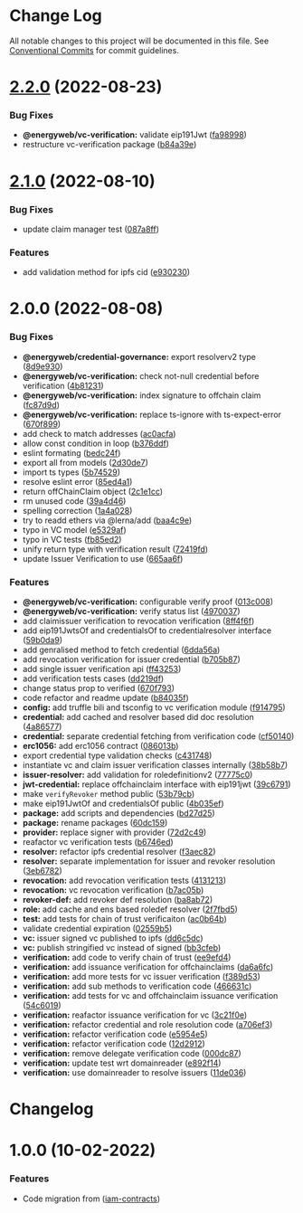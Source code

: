 # Change Log

All notable changes to this project will be documented in this file.
See [Conventional Commits](https://conventionalcommits.org) for commit guidelines.

# [2.2.0](https://github.com/energywebfoundation/ew-credentials/compare/v2.1.0...v2.2.0) (2022-08-23)


### Bug Fixes

* **@energyweb/vc-verification:** validate eip191Jwt ([fa98998](https://github.com/energywebfoundation/ew-credentials/commit/fa98998636e138edcb2a927d2c169bcd7248b07d))
* restructure vc-verification package ([b84a39e](https://github.com/energywebfoundation/ew-credentials/commit/b84a39ee934bff6ed7d8ab263b68a3d904ebabfd))





# [2.1.0](https://github.com/energywebfoundation/ew-credentials/compare/v2.0.0...v2.1.0) (2022-08-10)


### Bug Fixes

* update claim manager test ([087a8ff](https://github.com/energywebfoundation/ew-credentials/commit/087a8ffca4b3496ecbce566ead16b3eb1ce5cabb))


### Features

* add validation method for ipfs cid ([e930230](https://github.com/energywebfoundation/ew-credentials/commit/e9302302f73c91cfe7564bf284018a593e197faf))





# 2.0.0 (2022-08-08)


### Bug Fixes

* **@energyweb/credential-governance:** export resolverv2 type ([8d9e930](https://github.com/energywebfoundation/ew-credentials/commit/8d9e9302788536509e9723d6fc6f71824d193724))
* **@energyweb/vc-verification:** check not-null credential before verification ([4b81231](https://github.com/energywebfoundation/ew-credentials/commit/4b81231fc0040cfd60d1c29a5fa356cb50ae8ec6))
* **@energyweb/vc-verification:** index signature to offchain claim ([fc87d9d](https://github.com/energywebfoundation/ew-credentials/commit/fc87d9d9030c40cbc50a03eeef4b0691eaeddd24))
* **@energyweb/vc-verification:** replace ts-ignore with ts-expect-error ([670f899](https://github.com/energywebfoundation/ew-credentials/commit/670f899fd00335185d67691b564592a7e0b07f00))
* add check to match addresses ([ac0acfa](https://github.com/energywebfoundation/ew-credentials/commit/ac0acfae80cff1b4501d5bd340229bc910553052))
* allow const condition in loop ([b376ddf](https://github.com/energywebfoundation/ew-credentials/commit/b376ddf1721e87f83de212a05d0ad84ac2995d2a))
* eslint formating ([bedc24f](https://github.com/energywebfoundation/ew-credentials/commit/bedc24fcccf7cb9eb3ca1fff695fee71a1f856ef))
* export all from models ([2d30de7](https://github.com/energywebfoundation/ew-credentials/commit/2d30de706b17079d708207e2fb941fc229c8a314))
* import ts types ([5b74529](https://github.com/energywebfoundation/ew-credentials/commit/5b74529e0ece38c7f85c3b0830a6a0c7ea63281b))
* resolve eslint error ([85ed4a1](https://github.com/energywebfoundation/ew-credentials/commit/85ed4a164092ec3ec337736f0d222e283c5e0b46))
* return offChainClaim object ([2c1e1cc](https://github.com/energywebfoundation/ew-credentials/commit/2c1e1ccebb9a357e2b674b687f1d3b91f2149985))
* rm unused code ([39a4d46](https://github.com/energywebfoundation/ew-credentials/commit/39a4d468b9442016c538cf3bc7fe2de4f98527c0))
* spelling correction ([1a4a028](https://github.com/energywebfoundation/ew-credentials/commit/1a4a0282db0d7ae1660b30830f5bfc4c6f0e1e8f))
* try to readd ethers via @lerna/add ([baa4c9e](https://github.com/energywebfoundation/ew-credentials/commit/baa4c9e5a96d502703675bd7718fa40d39838c98))
* typo in VC model ([e5329af](https://github.com/energywebfoundation/ew-credentials/commit/e5329af8e250bf236565d393f48cdd9cb24741fb))
* typo in VC tests ([fb85ed2](https://github.com/energywebfoundation/ew-credentials/commit/fb85ed247d44b8db874ab4efdd78e7b564285c4e))
* unify return type with verification result ([72419fd](https://github.com/energywebfoundation/ew-credentials/commit/72419fd0484ac1d2363045876e239becd7be4cda))
* update Issuer Verification to use ([665aa6f](https://github.com/energywebfoundation/ew-credentials/commit/665aa6f283021d2642c39e263e61ebc8be01b243))


### Features

* **@energyweb/vc-verification:** configurable verify proof ([013c008](https://github.com/energywebfoundation/ew-credentials/commit/013c008c31732cc9ae576f1731a2f62e6a145cd8))
* **@energyweb/vc-verification:** verify status list ([4970037](https://github.com/energywebfoundation/ew-credentials/commit/497003799e4a03531d9fb8e7c2715e034dee9b08))
* add claimissuer verification to revocation verification ([8ff4f6f](https://github.com/energywebfoundation/ew-credentials/commit/8ff4f6fad30533b3682337bfcb5d25f145636412))
* add eip191JwtsOf and credentialsOf to credentialresolver interface ([59b0da9](https://github.com/energywebfoundation/ew-credentials/commit/59b0da92b1f4f32c672f352c4a9c44530bdc3f41))
* add genralised method to fetch credential ([6dda56a](https://github.com/energywebfoundation/ew-credentials/commit/6dda56a5dde3f69e30ffb07324de95d816bbf0e7))
* add revocation verification for issuer credential ([b705b87](https://github.com/energywebfoundation/ew-credentials/commit/b705b874d8462856d49312a1e56dcaf42ce5f86b))
* add single issuer verification api ([ff43253](https://github.com/energywebfoundation/ew-credentials/commit/ff4325370c72eafb5a4dc4f2079c6e420f38327f))
* add verification tests cases ([dd219df](https://github.com/energywebfoundation/ew-credentials/commit/dd219df0db605b455bb9883a402a5224591c5fd5))
* change status prop to verified ([670f793](https://github.com/energywebfoundation/ew-credentials/commit/670f793308dd5100d1e3886c795034aa9c10543b))
* code refactor and readme update ([b84035f](https://github.com/energywebfoundation/ew-credentials/commit/b84035f8dbb534a133d51e451993878f5e1e5944))
* **config:** add truffle bili and tsconfig to vc verification module ([f914795](https://github.com/energywebfoundation/ew-credentials/commit/f9147954f82ff793eef698d5e37b002258592a44))
* **credential:** add cached and resolver based did doc resolution ([4a86577](https://github.com/energywebfoundation/ew-credentials/commit/4a86577b8c2c499f8fc26c60a2ed733e15b01f6d))
* **credential:** separate credential fetching from verification code ([cf50140](https://github.com/energywebfoundation/ew-credentials/commit/cf50140c901ecac0b5a04b93a8b63e84b77058d8))
* **erc1056:** add erc1056 contract ([086013b](https://github.com/energywebfoundation/ew-credentials/commit/086013b18c9b9b85711318a63db5071beeeb931d))
* export credential type validation checks ([c431748](https://github.com/energywebfoundation/ew-credentials/commit/c431748169a0401c9e57dc20c1aba53e7c1f8ca7))
* instantiate vc and claim issuer verification classes internally ([38b58b7](https://github.com/energywebfoundation/ew-credentials/commit/38b58b7ac94693dc3f19a137e52bc0fd2cba96fe))
* **issuer-resolver:** add validation for roledefinitionv2 ([77775c0](https://github.com/energywebfoundation/ew-credentials/commit/77775c0b7650a13eb7b7ee178fa80d38a0829f91))
* **jwt-credential:** replace offchainclaim interface with eip191jwt ([39c6791](https://github.com/energywebfoundation/ew-credentials/commit/39c6791fc1c71c5ea2555c22fbef0afd11b6639f))
* make `verifyRevoker` method public ([53b79cb](https://github.com/energywebfoundation/ew-credentials/commit/53b79cb89f38b1ad5a5160af73785c607862564e))
* make eip191JwtOf and credentialsOf public ([4b035ef](https://github.com/energywebfoundation/ew-credentials/commit/4b035ef78f83b46d9f4c56ec96364d7c33aa05fb))
* **package:** add scripts and dependencies ([bd27d25](https://github.com/energywebfoundation/ew-credentials/commit/bd27d25fb92cac0f7f22afbe1d255207146c29c3))
* **package:** rename packages ([60dc159](https://github.com/energywebfoundation/ew-credentials/commit/60dc159f84f27b2ca933c0fbabe1d6890e15dc7b))
* **provider:** replace signer with provider ([72d2c49](https://github.com/energywebfoundation/ew-credentials/commit/72d2c490c9e65606523c1ff329bdf4b965ad6815))
* reafactor vc verification tests ([b6746ed](https://github.com/energywebfoundation/ew-credentials/commit/b6746ed8680c05976b0a9e7c622c69ac18177851))
* **resolver:** refactor ipfs credential resolver ([f3aec82](https://github.com/energywebfoundation/ew-credentials/commit/f3aec826e2f7dde063624671cb99a026f94d2f9e))
* **resolver:** separate implementation for issuer and revoker resolution ([3eb6782](https://github.com/energywebfoundation/ew-credentials/commit/3eb6782c3a4caf5ac6654c92d9207f6b4310dc40))
* **revocation:** add revocation verification tests ([4131213](https://github.com/energywebfoundation/ew-credentials/commit/4131213583aaaff30949c0cac460efac4c10d3af))
* **revocation:** vc revocation verification ([b7ac05b](https://github.com/energywebfoundation/ew-credentials/commit/b7ac05ba10bf17f7b2a0b9e4075893bbc43dbb7c))
* **revoker-def:** add revoker def resolution ([ba8ab72](https://github.com/energywebfoundation/ew-credentials/commit/ba8ab7211857de9dd37552ceb1861ade34bc9834))
* **role:** add cache and ens based roledef resolver ([2f7fbd5](https://github.com/energywebfoundation/ew-credentials/commit/2f7fbd5b91e382859842b76a11c7523894de2d29))
* **test:** add tests for chain of trust verificaiton ([ac0b64b](https://github.com/energywebfoundation/ew-credentials/commit/ac0b64bb8d46cb4e148c328b830dd802d374e8f6))
* validate credential expiration ([02559b5](https://github.com/energywebfoundation/ew-credentials/commit/02559b5119d08aa783b2b5e6abd97b289eee9679))
* **vc:** issuer signed vc published to ipfs ([dd6c5dc](https://github.com/energywebfoundation/ew-credentials/commit/dd6c5dce0906f80dc143aefd1a854349af30139a))
* **vc:** publish stringified vc instead of signed ([bb3cfeb](https://github.com/energywebfoundation/ew-credentials/commit/bb3cfeb6b76d3e49c042326fd14300d2ad5d1769))
* **verification:** add code to verify chain of trust ([ee9efd4](https://github.com/energywebfoundation/ew-credentials/commit/ee9efd4a5aae856d1afa0f9f68702577a5387661))
* **verification:** add issuance verification for offchainclaims ([da6a6fc](https://github.com/energywebfoundation/ew-credentials/commit/da6a6fc06c2dcebd0953318f37afafbfde5e99b4))
* **verification:** add more tests for vc issuer verification ([f389d53](https://github.com/energywebfoundation/ew-credentials/commit/f389d53b73c264f13d68f076bc385575d74e3d3a))
* **verification:** add sub methods to verification code ([466631c](https://github.com/energywebfoundation/ew-credentials/commit/466631c6e3cf298c1e84bd992aadd8c974d71075))
* **verification:** add tests for vc and offchainclaim issuance verification ([54c6019](https://github.com/energywebfoundation/ew-credentials/commit/54c60194b9ae3c61556b4ced4c03d31b6a5005d1))
* **verification:** reafactor issuance verification for vc ([3c21f0e](https://github.com/energywebfoundation/ew-credentials/commit/3c21f0e265e84ddc9164903bb7812bf0c3f58b4e))
* **verification:** refactor credential and role resolution code ([a706ef3](https://github.com/energywebfoundation/ew-credentials/commit/a706ef3939375571f5a9e5bf5fbdcf7a0f065232))
* **verification:** refactor verification code ([e5954e5](https://github.com/energywebfoundation/ew-credentials/commit/e5954e51438854db8cdfb2e78543820abfbd42cf))
* **verification:** refactor verification code ([12d2912](https://github.com/energywebfoundation/ew-credentials/commit/12d2912c0dc9d88a9b489236515bc28d28c89452))
* **verification:** remove delegate verification code ([000dc87](https://github.com/energywebfoundation/ew-credentials/commit/000dc87e30480daaf7f06b9ff4de8ab28bbe5bc8))
* **verification:** update test wrt domainreader ([e892f14](https://github.com/energywebfoundation/ew-credentials/commit/e892f1414dfddc9cd3fbe4560e32dcd97bc3bb7a))
* **verification:** use domainreader to resolve issuers ([11de036](https://github.com/energywebfoundation/ew-credentials/commit/11de036ecbdca2a45db4f2d1062e4a5ab4a5a540))





# Changelog

# 1.0.0 (10-02-2022)

### Features

* Code migration from ([iam-contracts](https://github.com/energywebfoundation/iam-contracts))
